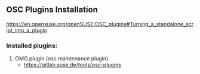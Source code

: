 ## OSC Plugins Installation
https://en.opensuse.org/openSUSE:OSC_plugins#Turning_a_standalone_script_into_a_plugin

### Installed plugins:
 
 1. OMG plugin (osc maintenance plugin)
    * https://gitlab.suse.de/tools/osc-plugins